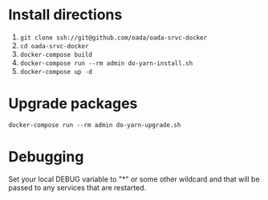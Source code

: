 Install directions
==================

1. `git clone ssh://git@github.com/oada/oada-srvc-docker`
2. `cd oada-srvc-docker`
3. `docker-compose build`
4. `docker-compose run --rm admin do-yarn-install.sh`
5. `docker-compose up -d`

Upgrade packages
================
`docker-compose run --rm admin do-yarn-upgrade.sh`

Debugging
=========
Set your local DEBUG variable to "*" or some other wildcard and
that will be passed to any services that are restarted.
